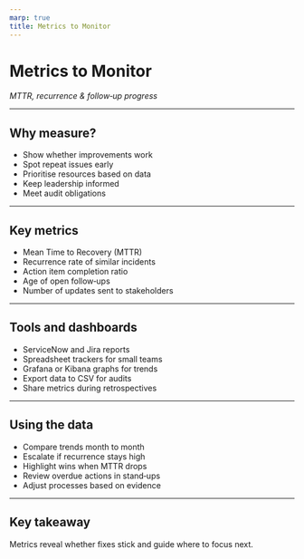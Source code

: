 ```yaml
---
marp: true
title: Metrics to Monitor
---
```


# Metrics to Monitor
*MTTR, recurrence & follow‑up progress*

---

## Why measure?
- Show whether improvements work
- Spot repeat issues early
- Prioritise resources based on data
- Keep leadership informed
- Meet audit obligations

---

## Key metrics
- Mean Time to Recovery (MTTR)
- Recurrence rate of similar incidents
- Action item completion ratio
- Age of open follow‑ups
- Number of updates sent to stakeholders

---

## Tools and dashboards
- ServiceNow and Jira reports
- Spreadsheet trackers for small teams
- Grafana or Kibana graphs for trends
- Export data to CSV for audits
- Share metrics during retrospectives

---

## Using the data
- Compare trends month to month
- Escalate if recurrence stays high
- Highlight wins when MTTR drops
- Review overdue actions in stand‑ups
- Adjust processes based on evidence

---

## Key takeaway
Metrics reveal whether fixes stick and guide where to focus next.
